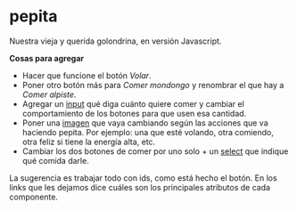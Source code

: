 # pepita

Nuestra vieja y querida golondrina, en versión Javascript.

**Cosas para agregar**
* Hacer que funcione el botón _Volar_.
* Poner otro botón más para _Comer mondongo_ y renombrar el que hay a _Comer alpiste_.
* Agregar un [input](https://www.w3schools.com/tags/tag_input.asp) qué diga cuánto quiere comer y cambiar el comportamiento de los botones para que usen esa cantidad.
* Poner una [imagen](https://www.w3schools.com/tags/tag_img.asp) que vaya cambiando según las acciones que va haciendo pepita. Por ejemplo: una que esté volando, otra comiendo, otra feliz si tiene la energía alta, etc.
* Cambiar los dos botones de comer por uno solo + un [select](https://www.w3schools.com/tags/tag_select.asp) que indique qué comida darle.

La sugerencia es trabajar todo con ids, como está hecho el botón. En los links que les dejamos dice cuáles son los principales atributos de cada componente.

